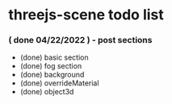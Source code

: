 # threejs-scene todo list

### ( done 04/22/2022 ) - post sections
* (done) basic section
* (done) fog section
* (done) background
* (done) overrideMaterial
* (done) object3d